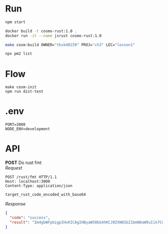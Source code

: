 # Run

```bash
npm start

docker build -t cosmo-rust:1.0 .
docker run -it --name jsrust cosmo-rust:1.0

make cosm-build OWNER="tkxkd0159" PROJ="ch3" LEC="lesson1"

npx pm2 list
```

# Flow
```
make cosm-init
npm run dist-test
```

# .env

```
PORT=3000
NODE_ENV=development
```

# API

**POST** Do rust fmt  
_Request_

```http request
POST /rust/fmt HTTP/1.1
Host: localhost:3000
Content-Type: application/json

target_rust_code_encoded_with_base64
```

_Response_

```json
{
  "code": "success",
  "result": "Zm4gbWFpbigpIHsKICAgIHByaW50bG4hKCJ0ZXN0IGZ1bmN0aW9uIik7Cn0K"
}
```